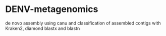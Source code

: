 # DENV-metagenomics
de novo assembly using canu and classification of assembled contigs with Kraken2, diamond blastx and blastn
